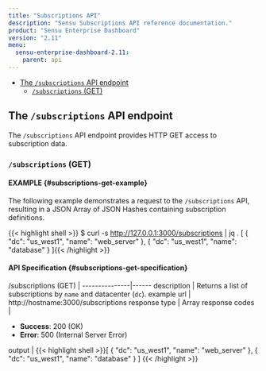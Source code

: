 ```yaml
---
title: "Subscriptions API"
description: "Sensu Subscriptions API reference documentation."
product: "Sensu Enterprise Dashboard"
version: "2.11"
menu:
  sensu-enterprise-dashboard-2.11:
    parent: api
---
```


- [The `/subscriptions` API endpoint](#the-subscriptions-api-endpoint)
  - [`/subscriptions` (GET)](#subscriptions-get)

## The `/subscriptions` API endpoint

The `/subscriptions` API endpoint provides HTTP GET access to subscription
data.

### `/subscriptions` (GET)

#### EXAMPLE {#subscriptions-get-example}

The following example demonstrates a request to the `/subscriptions` API, resulting in
a JSON Array of JSON Hashes containing subscription definitions.

{{< highlight shell >}}
$ curl -s http://127.0.0.1:3000/subscriptions | jq .
[
  {
    "dc": "us_west1",
    "name": "web_server"
  },
  {
    "dc": "us_west1",
    "name": "database"
  }
]{{< /highlight >}}

#### API Specification {#subscriptions-get-specification}

/subscriptions (GET)  | 
---------------|------
description    | Returns a list of subscriptions by `name` and datacenter (`dc`).
example url    | http://hostname:3000/subscriptions
response type  | Array
response codes | <ul><li>**Success**: 200 (OK)</li><li>**Error**: 500 (Internal Server Error)</li></ul>
output         | {{< highlight shell >}}[
  {
    "dc": "us_west1",
    "name": "web_server"
  },
  {
    "dc": "us_west1",
    "name": "database"
  }
]
{{< /highlight >}}
